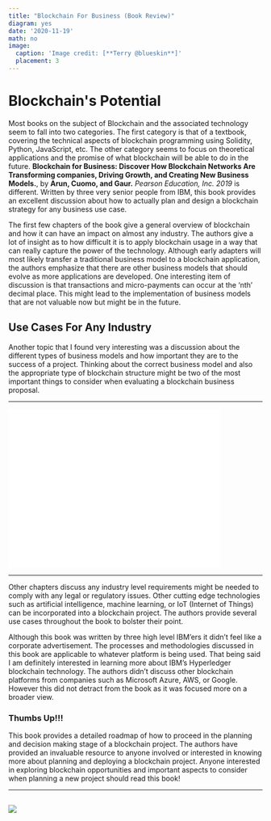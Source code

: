```yaml
---
title: "Blockchain For Business (Book Review)"
diagram: yes
date: '2020-11-19'
math: no
image:
  caption: 'Image credit: [**Terry @blueskin**]'
  placement: 3
---
```


# Blockchain's Potential

Most books on the subject of Blockchain and the associated technology seem to fall into two categories.  The first category is that of a textbook, covering the technical aspects of blockchain programming using Solidity, Python, JavaScript, etc.  The other category seems to focus on theoretical applications and the promise of what blockchain will be able to do in the future.  **Blockchain for Business: Discover How Blockchain Networks Are Transforming companies, Driving Growth, and Creating New Business Models.**, by **Arun, Cuomo, and Gaur.** *Pearson Education, Inc. 2019* is different.  Written by three very senior people from IBM, this book provides an excellent discussion about how to actually plan and design a blockchain strategy for any business use case.

The first few chapters of the book give a general overview of blockchain and how it can have an impact on almost any industry.  The authors give a lot of insight as to how difficult it is to apply blockchain usage in a way that can really capture the power of the technology.  Although early adapters will most likely transfer a traditional business model to a blockchain application, the authors emphasize that there are other business models that should evolve as more applications are developed. One interesting item of discussion is that transactions and micro-payments can occur at the ‘nth’ decimal place.  This might lead to the implementation of business models that are not valuable now but might be in the future. 

## Use Cases For Any Industry
Another topic that I found very interesting was a discussion about the different types of business models and how important they are to the success of a project.  Thinking about the correct business model and also the appropriate type of blockchain structure might be two of the most important things to consider when evaluating a blockchain business proposal.

---
<iframe width="420" height="315", src="//www.youtube.com/embed/SSo_EIwHSd4" frameborder="0" allowfullscreen="allowfullscreen">&nbsp; </iframe> 

---

Other chapters discuss any industry level requirements might be needed to comply with any legal or regulatory issues.  Other cutting edge technologies such as artificial intelligence, machine learning, or IoT (Internet of Things) can be incorporated into a blockchain project.  The authors provide several use cases throughout the book to bolster their point.

Although this book was written by three high level IBM’ers it didn’t feel like a corporate advertisement.  The processes and methodologies discussed in this book are applicable to whatever platform is being used.  That being said I am definitely interested in learning more about IBM’s Hyperledger blockchain technology.  The authors didn’t discuss other blockchain platforms from companies such as Microsoft Azure, AWS, or Google.  However this did not detract from the book as it was focused more on a broader view.

### Thumbs Up!!! 
This book provides a detailed roadmap of how to proceed in the planning and decision making stage of a blockchain project.  The authors have provided an invaluable resource to anyone involved or interested in knowing more about planning and deploying a blockchain project. Anyone interested in exploring blockchain opportunities and important aspects to consider when planning a new project should read this book!

---
![](block4biz_thumb.png)
---

